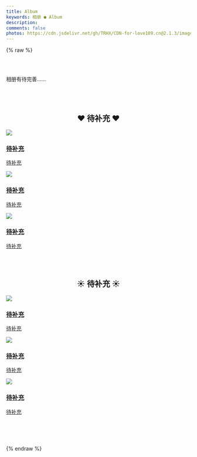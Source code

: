 ```yaml
---
title: Album
keywords: 相册 ● Album
description: 
comments: false
photos: https://cdn.jsdelivr.net/gh/TRHX/CDN-for-love109.cn@2.1.3/images/album/cover.webp
---
```

{% raw %}
<div class="notice" style="margin-top:60px">
    <i class="iconfont icon-notification"></i>
    <div class="notice-content">相册有待完善......</div>
</div><br><br><br>

<h2 align="center">❤️ 待补充 ❤️</h2>

<div class="top-feature-v2">
    <div class="the-feature square from_left_and_right">
      <a href="/" target="_self">
        <div class="img">
          <img src="https://cdn.jsdelivr.net/gh/TRHX/CDN-for-love109.cn@1.9/images/startdash/2.webp">
        </div>
        <div class="info">
          <h3>待补充</h3>
          <p>待补充</p>
        </div>
      </a>
    </div>
</div>
<div class="top-feature-v2">
    <div class="the-feature square from_left_and_right">
      <a href="/" target="_self">
        <div class="img">
          <img src="https://cdn.jsdelivr.net/gh/TRHX/CDN-for-love109.cn@1.9/images/startdash/2.webp">
        </div>
        <div class="info">
          <h3>待补充</h3>
          <p>待补充</p>
        </div>
      </a>
    </div>
</div>
<div class="top-feature-v2">
    <div class="the-feature square from_left_and_right">
      <a href="/" target="_self">
        <div class="img">
          <img src="https://cdn.jsdelivr.net/gh/TRHX/CDN-for-love109.cn@1.9/images/startdash/2.webp">
        </div>
        <div class="info">
          <h3>待补充</h3>
          <p>待补充</p>
        </div>
      </a>
    </div>
</div>

<br><br><h2 align="center">☀️ 待补充 ☀️</h2>

<div class="top-feature-v2">
    <div class="the-feature square from_left_and_right">
      <a href="/" target="_self">
        <div class="img">
          <img src="https://cdn.jsdelivr.net/gh/TRHX/CDN-for-love109.cn@1.9/images/startdash/2.webp">
        </div>
        <div class="info">
          <h3>待补充</h3>
          <p>待补充</p>
        </div>
      </a>
    </div>
</div>
<div class="top-feature-v2">
    <div class="the-feature square from_left_and_right">
      <a href="/" target="_self">
        <div class="img">
          <img src="https://cdn.jsdelivr.net/gh/TRHX/CDN-for-love109.cn@1.9/images/startdash/2.webp">
        </div>
        <div class="info">
          <h3>待补充</h3>
          <p>待补充</p>
        </div>
      </a>
    </div>
</div>
<div class="top-feature-v2">
    <div class="the-feature square from_left_and_right">
      <a href="/" target="_self">
        <div class="img">
          <img src="https://cdn.jsdelivr.net/gh/TRHX/CDN-for-love109.cn@1.9/images/startdash/2.webp">
        </div>
        <div class="info">
          <h3>待补充</h3>
          <p>待补充</p>
        </div>
      </a>
    </div>
</div><br><br><br><br>
{% endraw %}